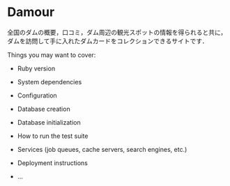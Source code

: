 # Damour

全国のダムの概要，口コミ，ダム周辺の観光スポットの情報を得られると共に， ダムを訪問して手に入れたダムカードをコレクションできるサイトです．

Things you may want to cover:

* Ruby version

* System dependencies

* Configuration

* Database creation

* Database initialization

* How to run the test suite

* Services (job queues, cache servers, search engines, etc.)

* Deployment instructions

* ...
